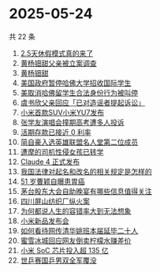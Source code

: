 # 2025-05-24

共 22 条

<!-- BEGIN -->
<!-- 最后更新时间 Sat May 24 2025 15:18:13 GMT+0800 (China Standard Time) -->

1. [2.5天休假模式真的来了](https://www.zhihu.com/search?q=2.5%E5%A4%A9%E4%BC%91%E5%81%87%E6%A8%A1%E5%BC%8F%E7%9C%9F%E7%9A%84%E6%9D%A5%E4%BA%86)
1. [黄杨钿甜父亲被立案调查](https://www.zhihu.com/search?q=%E9%BB%84%E6%9D%A8%E9%92%BF%E7%94%9C%E7%88%B6%E4%BA%B2%E8%A2%AB%E7%AB%8B%E6%A1%88%E8%B0%83%E6%9F%A5)
1. [黄杨钿甜](https://www.zhihu.com/search?q=%E9%BB%84%E6%9D%A8%E9%92%BF%E7%94%9C)
1. [美国政府暂停哈佛大学招收国际学生](https://www.zhihu.com/search?q=%E7%BE%8E%E5%9B%BD%E6%94%BF%E5%BA%9C%E6%9A%82%E5%81%9C%E5%93%88%E4%BD%9B%E5%A4%A7%E5%AD%A6%E6%8B%9B%E6%94%B6%E5%9B%BD%E9%99%85%E5%AD%A6%E7%94%9F)
1. [美取消哈佛留学生合法身份行为被叫停](https://www.zhihu.com/search?q=%E7%BE%8E%E5%8F%96%E6%B6%88%E5%93%88%E4%BD%9B%E7%95%99%E5%AD%A6%E7%94%9F%E5%90%88%E6%B3%95%E8%BA%AB%E4%BB%BD%E8%A1%8C%E4%B8%BA%E8%A2%AB%E5%8F%AB%E5%81%9C)
1. [虞书欣父亲回应「已对造谣者提起诉讼」](https://www.zhihu.com/search?q=%E8%99%9E%E4%B9%A6%E6%AC%A3%E7%88%B6%E4%BA%B2%E5%9B%9E%E5%BA%94%E3%80%8C%E5%B7%B2%E5%AF%B9%E9%80%A0%E8%B0%A3%E8%80%85%E6%8F%90%E8%B5%B7%E8%AF%89%E8%AE%BC%E3%80%8D)
1. [小米首款SUV小米YU7发布](https://www.zhihu.com/search?q=%E5%B0%8F%E7%B1%B3%E9%A6%96%E6%AC%BESUV%E5%B0%8F%E7%B1%B3YU7%E5%8F%91%E5%B8%83)
1. [张学友演唱会撞期高考遭多人投诉](https://www.zhihu.com/search?q=%E5%BC%A0%E5%AD%A6%E5%8F%8B%E6%BC%94%E5%94%B1%E4%BC%9A%E6%92%9E%E6%9C%9F%E9%AB%98%E8%80%83%E9%81%AD%E5%A4%9A%E4%BA%BA%E6%8A%95%E8%AF%89)
1. [活期存款已接近 0 利率](https://www.zhihu.com/search?q=%E6%B4%BB%E6%9C%9F%E5%AD%98%E6%AC%BE%E5%B7%B2%E6%8E%A5%E8%BF%91%200%20%E5%88%A9%E7%8E%87)
1. [简自豪入选英雄联盟名人堂第二位成员](https://www.zhihu.com/search?q=%E7%AE%80%E8%87%AA%E8%B1%AA%E5%85%A5%E9%80%89%E8%8B%B1%E9%9B%84%E8%81%94%E7%9B%9F%E5%90%8D%E4%BA%BA%E5%A0%82%E7%AC%AC%E4%BA%8C%E4%BD%8D%E6%88%90%E5%91%98)
1. [遭摩的司机性侵女孩已转学](https://www.zhihu.com/search?q=%E9%81%AD%E6%91%A9%E7%9A%84%E5%8F%B8%E6%9C%BA%E6%80%A7%E4%BE%B5%E5%A5%B3%E5%AD%A9%E5%B7%B2%E8%BD%AC%E5%AD%A6)
1. [Claude 4 正式发布](https://www.zhihu.com/search?q=Claude%204%20%E6%AD%A3%E5%BC%8F%E5%8F%91%E5%B8%83)
1. [我国法律对起名和改名的相关规定是怎样的](https://www.zhihu.com/search?q=%E6%88%91%E5%9B%BD%E6%B3%95%E5%BE%8B%E5%AF%B9%E8%B5%B7%E5%90%8D%E5%92%8C%E6%94%B9%E5%90%8D%E7%9A%84%E7%9B%B8%E5%85%B3%E8%A7%84%E5%AE%9A%E6%98%AF%E6%80%8E%E6%A0%B7%E7%9A%84)
1. [51 岁曹颖自曝患胃癌](https://www.zhihu.com/search?q=51%20%E5%B2%81%E6%9B%B9%E9%A2%96%E8%87%AA%E6%9B%9D%E6%82%A3%E8%83%83%E7%99%8C)
1. [茅台股东大会自助晚宴有哪些信息值得关注](https://www.zhihu.com/search?q=%E8%8C%85%E5%8F%B0%E8%82%A1%E4%B8%9C%E5%A4%A7%E4%BC%9A%E8%87%AA%E5%8A%A9%E6%99%9A%E5%AE%B4%E6%9C%89%E5%93%AA%E4%BA%9B%E4%BF%A1%E6%81%AF%E5%80%BC%E5%BE%97%E5%85%B3%E6%B3%A8)
1. [四川屏山纺织厂纵火案](https://www.zhihu.com/search?q=%E5%9B%9B%E5%B7%9D%E5%B1%8F%E5%B1%B1%E7%BA%BA%E7%BB%87%E5%8E%82%E7%BA%B5%E7%81%AB%E6%A1%88)
1. [为何都说人生的容错率大到无法想象](https://www.zhihu.com/search?q=%E4%B8%BA%E4%BD%95%E9%83%BD%E8%AF%B4%E4%BA%BA%E7%94%9F%E7%9A%84%E5%AE%B9%E9%94%99%E7%8E%87%E5%A4%A7%E5%88%B0%E6%97%A0%E6%B3%95%E6%83%B3%E8%B1%A1)
1. [小米新品发布会](https://www.zhihu.com/search?q=%E5%B0%8F%E7%B1%B3%E6%96%B0%E5%93%81%E5%8F%91%E5%B8%83%E4%BC%9A)
1. [如何看待网传清华姚班本届延毕二十人](https://www.zhihu.com/search?q=%E5%A6%82%E4%BD%95%E7%9C%8B%E5%BE%85%E7%BD%91%E4%BC%A0%E6%B8%85%E5%8D%8E%E5%A7%9A%E7%8F%AD%E6%9C%AC%E5%B1%8A%E5%BB%B6%E6%AF%95%E4%BA%8C%E5%8D%81%E4%BA%BA)
1. [蜜雪冰城回应网友倒卖柠檬水赚差价](https://www.zhihu.com/search?q=%E8%9C%9C%E9%9B%AA%E5%86%B0%E5%9F%8E%E5%9B%9E%E5%BA%94%E7%BD%91%E5%8F%8B%E5%80%92%E5%8D%96%E6%9F%A0%E6%AA%AC%E6%B0%B4%E8%B5%9A%E5%B7%AE%E4%BB%B7)
1. [小米 SoC 芯片投入超 135 亿](https://www.zhihu.com/search?q=%E5%B0%8F%E7%B1%B3%20SoC%20%E8%8A%AF%E7%89%87%E6%8A%95%E5%85%A5%E8%B6%85%20135%20%E4%BA%BF)
1. [世乒赛国乒男双全军覆没](https://www.zhihu.com/search?q=%E4%B8%96%E4%B9%92%E8%B5%9B%E5%9B%BD%E4%B9%92%E7%94%B7%E5%8F%8C%E5%85%A8%E5%86%9B%E8%A6%86%E6%B2%A1)

<!-- END -->
